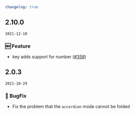 ```yaml
changelog: true
```

## 2.10.0

`2021-12-10`

### 🆕 Feature

- key adds support for number ([#358](https://github.com/arco-design/arco-design-vue/pull/358))


## 2.0.3

`2021-10-29`

### 🐛 BugFix

- Fix the problem that the `accordion` mode cannot be folded

